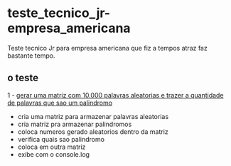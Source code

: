 # teste_tecnico_jr-empresa_americana
Teste tecnico Jr para empresa americana que fiz a tempos atraz faz bastante tempo.

## o teste
1 - [gerar uma matriz com 10.000 palavras aleatorias e trazer a quantidade de palavras que sao um palindromo](https://github.com/LeoScripts/testes-de-empresas/blob/main/PalindromosAleatorios.md)
- cria uma matriz para armazenar palavras aleatorias
- cria matriz pra armazenar palindromos
- coloca numeros gerado aleatorios dentro da matriz
- verifica quais sao palindromo
- coloca em outra matriz
- exibe com o console.log
